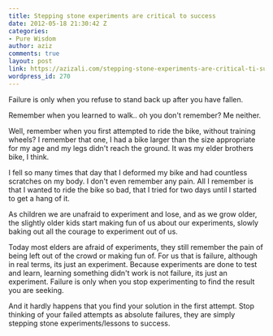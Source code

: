 ```yaml
---
title: Stepping stone experiments are critical to success
date: 2012-05-18 21:30:42 Z
categories:
- Pure Wisdom
author: aziz
comments: true
layout: post
link: https://azizali.com/stepping-stone-experiments-are-critical-ti-success/
wordpress_id: 270
---
```


Failure is only when you refuse to stand back up after you have fallen.

Remember when you learned to walk.. oh you don't remember? Me neither.

Well, remember when you first attempted to ride the bike, without training wheels?
I remember that one, I had a bike larger than the size appropriate for my age and my legs didn't reach the ground. It was my elder brothers bike, I think.

I fell so many times that day that I deformed my bike and had countless scratches on my body. I don't even remember any pain. All I remember is that I wanted to ride the bike so bad, that I tried for two days until I started to get a hang of it.

As children we are unafraid to experiment and lose, and as we grow older, the slightly older kids start making fun of us about our experiments, slowly baking out all the courage to experiment out of us.

Today most elders are afraid of experiments, they still remember the pain of being left out of the crowd or making fun of. For us that is failure, although in real terms, its just an experiment. Because experiments are done to test and learn, learning something didn't work is not failure, its just an experiment. Failure is only when you stop experimenting to find the result you are seeking.

And it hardly happens that you find your solution in the first attempt. Stop thinking of your failed attempts as absolute failures, they are simply stepping stone experiments/lessons to success.
